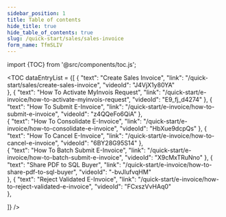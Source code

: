 ```yaml
---
sidebar_position: 1
title: Table of contents
hide_title: true
hide_table_of_contents: true 
slug: /quick-start/sales/sales-invoice 
form_name: TfmSLIV
---
```


import {TOC} from '@src/components/toc.js';

<TOC
dataEntryList = {[
{
  "text": "Create Sales Invoice", 
  "link": "/quick-start/sales/create-sales-invoice",
  "videoId": "J4VjX1y80YA"  
},
{
  "text": "How To Activate MyInvois Request", 
  "link": "/quick-start/e-invoice/how-to-activate-myinvois-request",
  "videoId": "E9_fj_d4274"
},
{
  "text": "How To Submit E-Invoice", 
  "link": "/quick-start/e-invoice/how-to-submit-e-invoice",
  "videoId": "z4QQeFo6QiA"
},  
{
  "text": "How To Consolidate E-Invoice", 
  "link": "/quick-start/e-invoice/how-to-consolidate-e-invoice",
  "videoId": "HbXue9dcpQs"
},
{
  "text": "How To Cancel E-Invoice", 
  "link": "/quick-start/e-invoice/how-to-cancel-e-invoice",
  "videoId": "6BY28G95S14"
},  
{
  "text": "How To Batch Submit E-Invoice", 
  "link": "/quick-start/e-invoice/how-to-batch-submit-e-invoice",
  "videoId": "X9cMxTRuNno"
},
{
  "text": "Share PDF to SQL Buyer", 
  "link": "/quick-start/e-invoice/how-to-share-pdf-to-sql-buyer",
  "videoId": "-bvJlufvqHM"    
}, 
{
  "text": "Reject Validated E-Invoice", 
  "link": "/quick-start/e-invoice/how-to-reject-validated-e-invoice",
  "videoId": "FCxszVvHAq0"    
},  

]}
/>